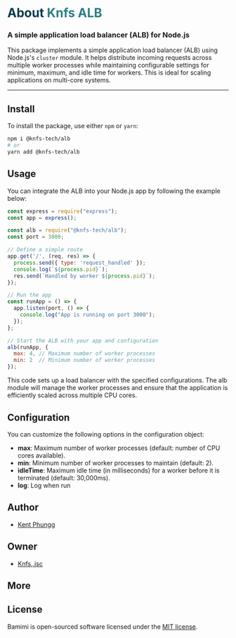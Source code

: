 
<h1> <span style="color:#013C4D;">About</span> <span style="color:#2B7F84;">Knfs ALB</span></h1>

### A simple application load balancer (ALB) for Node.js

This package implements a simple application load balancer (ALB) using Node.js's `cluster` module. It helps distribute incoming requests across multiple worker processes while maintaining configurable settings for minimum, maximum, and idle time for workers. This is ideal for scaling applications on multi-core systems.

---

## Install

To install the package, use either `npm` or `yarn`:

```bash
npm i @knfs-tech/alb
# or
yarn add @knfs-tech/alb
```

## Usage
You can integrate the ALB into your Node.js app by following the example below:

```javascript
const express = require("express");
const app = express();

const alb = require("@knfs-tech/alb");
const port = 3000;

// Define a simple route
app.get('/', (req, res) => {
  process.send({ type: 'request_handled' });
  console.log(`${process.pid}`);
  res.send(`Handled by worker ${process.pid}`);
});

// Run the app
const runApp = () => {
  app.listen(port, () => {
    console.log("App is running on port 3000");
  });
};

// Start the ALB with your app and configuration
alb(runApp, {
  max: 4, // Maximum number of worker processes
  min: 2  // Minimum number of worker processes
});
```

This code sets up a load balancer with the specified configurations. The alb module will manage the worker processes and ensure that the application is efficiently scaled across multiple CPU cores.

## Configuration
You can customize the following options in the configuration object:

- **max**: Maximum number of worker processes (default: number of CPU cores available).
- **min**: Minimum number of worker processes to maintain (default: 2).
- **idleTime**: Maximum idle time (in milliseconds) for a worker before it is terminated (default: 30,000ms).
- **log**: <boolean> Log when run

## Author
* [Kent Phungg](https://github.com/khapu2906)
  
## Owner
* [Knfs.,jsc](https://github.com/knfs-library)

## More

## License

Bamimi is open-sourced software licensed under the [MIT license](https://opensource.org/licenses/MIT).

